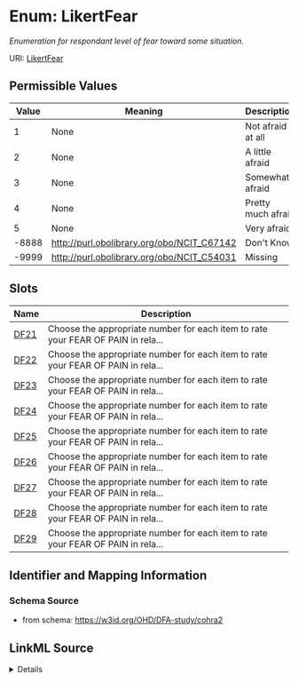 # Enum: LikertFear 




_Enumeration for respondant level of fear toward some situation._



URI: [LikertFear](LikertFear.md)

## Permissible Values

| Value | Meaning | Description |
| --- | --- | --- |
| 1 | None | Not afraid at all |
| 2 | None | A little afraid |
| 3 | None | Somewhat afraid |
| 4 | None | Pretty much afraid |
| 5 | None | Very afraid |
| -8888 | http://purl.obolibrary.org/obo/NCIT_C67142 | Don't Know |
| -9999 | http://purl.obolibrary.org/obo/NCIT_C54031 | Missing |




## Slots

| Name | Description |
| ---  | --- |
| [DF21](DF21.md) | Choose the appropriate number for each item to rate your FEAR OF PAIN in rela... |
| [DF22](DF22.md) | Choose the appropriate number for each item to rate your FEAR OF PAIN in rela... |
| [DF23](DF23.md) | Choose the appropriate number for each item to rate your FEAR OF PAIN in rela... |
| [DF24](DF24.md) | Choose the appropriate number for each item to rate your FEAR OF PAIN in rela... |
| [DF25](DF25.md) | Choose the appropriate number for each item to rate your FEAR OF PAIN in rela... |
| [DF26](DF26.md) | Choose the appropriate number for each item to rate your FEAR OF PAIN in rela... |
| [DF27](DF27.md) | Choose the appropriate number for each item to rate your FEAR OF PAIN in rela... |
| [DF28](DF28.md) | Choose the appropriate number for each item to rate your FEAR OF PAIN in rela... |
| [DF29](DF29.md) | Choose the appropriate number for each item to rate your FEAR OF PAIN in rela... |






## Identifier and Mapping Information







### Schema Source


* from schema: https://w3id.org/OHD/DFA-study/cohra2






## LinkML Source

<details>
```yaml
name: LikertFear
description: Enumeration for respondant level of fear toward some situation.
from_schema: https://w3id.org/OHD/DFA-study/cohra2
rank: 1000
permissible_values:
  '1':
    text: '1'
    description: Not afraid at all
  '2':
    text: '2'
    description: A little afraid
  '3':
    text: '3'
    description: Somewhat afraid
  '4':
    text: '4'
    description: Pretty much afraid
  '5':
    text: '5'
    description: Very afraid
  '-8888':
    text: '-8888'
    description: Don't Know
    meaning: http://purl.obolibrary.org/obo/NCIT_C67142
  '-9999':
    text: '-9999'
    description: Missing
    meaning: http://purl.obolibrary.org/obo/NCIT_C54031

```
</details>
